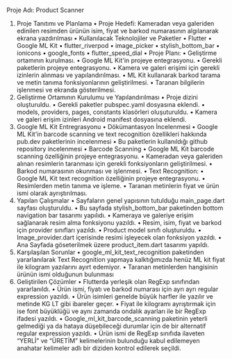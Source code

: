 Proje Adı: Product Scanner
1. Proje Tanıtımı ve Planlama
• Proje Hedefi: Kameradan veya galeriden edinilen resimden ürünün isim, fiyat ve 
barkod numarasının algılanarak ekrana yazdırılması
• Kullanılacak Teknolojiler ve Paketler
• Flutter
• Google ML Kit 
• flutter_riverpod
• image_picker
• stylish_bottom_bar
• ionicons
• google_fonts
• flutter_speed_dial
• Proje Planı:
• Geliştirme ortamının kurulması.
• Google ML Kit'in projeye entegrasyonu.
• Gerekli paketlerin projeye entegrasyonu.
• Kamera ve galeri erişimi için gerekli izinlerin alınması ve yapılandırılması.
• ML Kit kullanarak barkod tarama ve metin tanıma fonksiyonlarının 
geliştirilmesi.
• Taranan bilgilerin işlenmesi ve ekranda gösterilmesi.
3. Geliştirme Ortamının Kurulumu ve Yapılandırılması
• Proje dizini oluşturuldu.
• Gerekli paketler pubspec.yaml dosyasına eklendi.
• models, providers, pages, constants klasörleri oluşuturuldu.
• Kamera ve galeri erişim izinleri Android manifest dosyasına eklendi.
4. Google ML Kit Entregrasyonu
• Dökümantasyon İncelenmesi
• Google ML Kit'in barcode scanning ve text recognition özellikleri hakkında 
pub.dev paketlerinin incelenmesi
• Bu paketlerin kullanıldığı github repository incelenmesi
• Barcode Scanning
• Google ML Kit barcode scanning özelliğinin projeye entegrasyonu.
• Kameradan veya galeriden alınan resimlerin taranması için gerekli 
fonksiyonların geliştirilmesi.
• Barkod numarasının okunması ve işlenmesi.
• Text Recognition:
• Google ML Kit text recognition özelliğinin projeye entegrasyonu.
• Resimlerden metin tanıma ve işleme.
• Taranan metinlerin fiyat ve ürün ismi olarak ayrıştırılması.
5. Yapılan Çalışmalar
• Sayfaların genel yapısının tutulduğu main_page.dart sayfası oluşturuldu.
• Bu sayfada stylish_bottom_bar paketinden bottom navigation bar tasarımı 
yapılıdı.
• Kameraya ve galeriye erişim sağlanarak resim alma fonksiyonu yazıldı.
• Resim, isim, fiyat ve barkod için provider sınıfları yazıldı.
• Product model sınıfı oluşturuldu.
• Image_provider.dart içerisinde resimi işleyecek olan fonksiyon yazıldı.
• Ana Sayfada göseterilmek üzere product_item.dart tasarımı yapıldı.
6. Karşılaşılan Sorunlar
• google_ml_kit_text_recognition paketinden yararlanılarak Text Recognition 
yapmaya kalktığımızda henüz ML kit fiyat ile kilogram yazılarını ayırt edemiyor.
• Taranan metinlerden hangisinin ürünün ismi olduğunun bulunması
7. Geliştirilen Çözümler
• Flutterda yerleşik olan RegExp sınıfından yararlanıldı.
• Ürün ismi, fiyatı ve barkod numarası için ayrı ayrı regular expression yazıldı.
• Ürün isimleri genelde büyük harfler ile yazılır ve metinde KG LT gibi ibareler 
geçer.
• Fiyat ile kilogramı ayrıştırmak için ise font büyüklüğü ve aynı zamanda ondalık 
ayarları ile bir RegExp ifadesi yazıldı.
• Google_ml_kit_barcode_scanning paketinin yeterli gelmediği ya da hataya 
düşebileceği durumlar için de bir alternatif regular expression yazıldı.
• Ürün ismi de RegExp sınıfıda ilaveten “YERLİ” ve “ÜRETİM” kelimelerinin 
bulunduğu kabul edilemeyen anahatar kelimeler adlı bir diziden kontrol edilerek 
seçildi.
